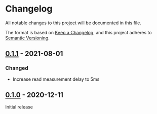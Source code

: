 # Changelog
All notable changes to this project will be documented in this file.

The format is based on [Keep a Changelog](https://keepachangelog.com/en/1.0.0/),
and this project adheres to [Semantic Versioning](https://semver.org/spec/v2.0.0.html).

## [0.1.1] - 2021-08-01

### Changed

 * Increase read measurement delay to 5ms

## [0.1.0] - 2020-12-11

Initial release

[0.1.1]: https://github.com/Sensirion/embedded-sfa3x/compare/0.1.0...0.1.1
[0.1.0]: https://github.com/Sensirion/embedded-sfa3x/releases/tag/0.1.0
